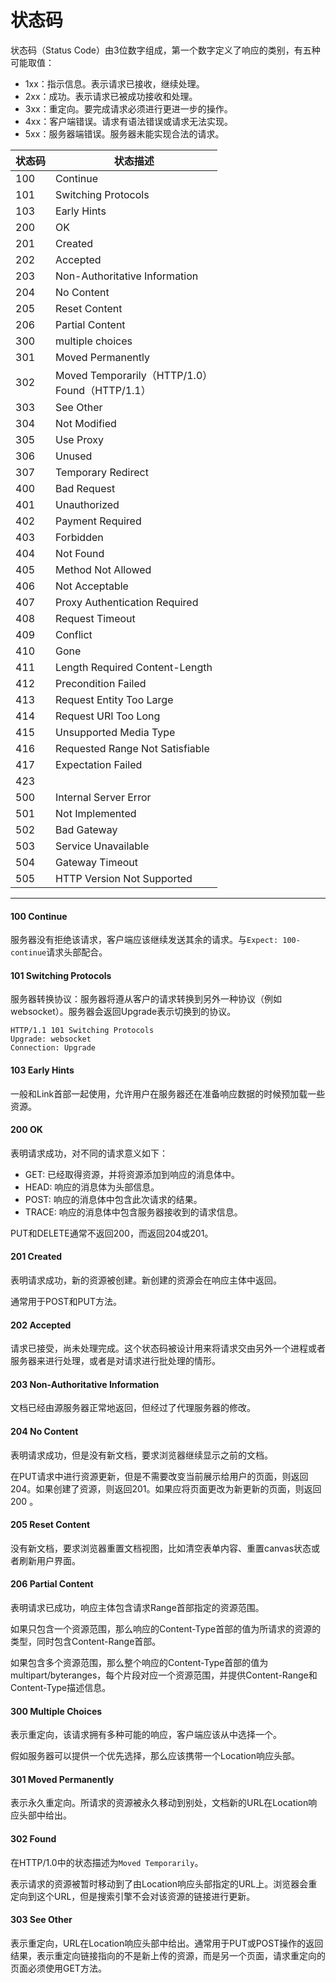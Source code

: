 # 状态码

状态码（Status Code）由3位数字组成，第一个数字定义了响应的类别，有五种可能取值：
- 1xx：指示信息。表示请求已接收，继续处理。
- 2xx：成功。表示请求已被成功接收和处理。
- 3xx：重定向。要完成请求必须进行更进一步的操作。
- 4xx：客户端错误。请求有语法错误或请求无法实现。
- 5xx：服务器端错误。服务器未能实现合法的请求。

| 状态码 | 状态描述 |
|---|---|
| 100 | Continue |
| 101 | Switching Protocols |
| 103 | Early Hints |
| 200 | OK |
| 201 | Created	 |
| 202 | Accepted |
| 203 | Non-Authoritative Information |
| 204 | No Content |
| 205 | Reset Content |
| 206 | Partial Content |
| 300 | multiple choices |
| 301 | Moved Permanently |
| 302 | Moved Temporarily（HTTP/1.0）<br/>Found（HTTP/1.1） |
| 303 | See Other |
| 304 | Not Modified |
| 305 | Use Proxy |
| 306 | Unused |
| 307 | Temporary Redirect |
| 400 | Bad Request |
| 401 | Unauthorized |
| 402 | Payment Required |
| 403 | Forbidden |
| 404 | Not Found |
| 405 | Method Not Allowed |
| 406 | Not Acceptable |
| 407 | Proxy Authentication Required |
| 408 | Request Timeout |
| 409 | Conflict |
| 410 | Gone |
| 411 | Length Required	Content-Length |
| 412 | Precondition Failed |
| 413 | Request Entity Too Large |
| 414 | Request URI Too Long |
| 415 | Unsupported Media Type |
| 416 | Requested Range Not Satisfiable |
| 417 | Expectation Failed |
| 423 | |
| 500 | Internal Server Error |
| 501 | Not Implemented |
| 502 | Bad Gateway |
| 503 | Service Unavailable |
| 504 | Gateway Timeout |
| 505 | HTTP Version Not Supported |

---

#### 100 Continue

服务器没有拒绝该请求，客户端应该继续发送其余的请求。与`Expect: 100-continue`请求头部配合。

#### 101 Switching Protocols

服务器转换协议：服务器将遵从客户的请求转换到另外一种协议（例如websocket）。服务器会返回Upgrade表示切换到的协议。

```
HTTP/1.1 101 Switching Protocols
Upgrade: websocket
Connection: Upgrade
```

#### 103 Early Hints

一般和Link首部一起使用，允许用户在服务器还在准备响应数据的时候预加载一些资源。

#### 200 OK

表明请求成功，对不同的请求意义如下：
- GET: 已经取得资源，并将资源添加到响应的消息体中。
- HEAD: 响应的消息体为头部信息。
- POST: 响应的消息体中包含此次请求的结果。
- TRACE: 响应的消息体中包含服务器接收到的请求信息。

PUT和DELETE通常不返回200，而返回204或201。

#### 201 Created

表明请求成功，新的资源被创建。新创建的资源会在响应主体中返回。

通常用于POST和PUT方法。

#### 202 Accepted

请求已接受，尚未处理完成。这个状态码被设计用来将请求交由另外一个进程或者服务器来进行处理，或者是对请求进行批处理的情形。

#### 203 Non-Authoritative Information

文档已经由源服务器正常地返回，但经过了代理服务器的修改。

#### 204 No Content

表明请求成功，但是没有新文档，要求浏览器继续显示之前的文档。

在PUT请求中进行资源更新，但是不需要改变当前展示给用户的页面，则返回 204。如果创建了资源，则返回201。如果应将页面更改为新更新的页面，则返回200 。

#### 205 Reset Content

没有新文档，要求浏览器重置文档视图，比如清空表单内容、重置canvas状态或者刷新用户界面。

#### 206 Partial Content

表明请求已成功，响应主体包含请求Range首部指定的资源范围。

如果只包含一个资源范围，那么响应的Content-Type首部的值为所请求的资源的类型，同时包含Content-Range首部。

如果包含多个资源范围，那么整个响应的Content-Type首部的值为multipart/byteranges，每个片段对应一个资源范围，并提供Content-Range和Content-Type描述信息。

#### 300 Multiple Choices

表示重定向，该请求拥有多种可能的响应，客户端应该从中选择一个。

假如服务器可以提供一个优先选择，那么应该携带一个Location响应头部。

#### 301 Moved Permanently

表示永久重定向。所请求的资源被永久移动到别处，文档新的URL在Location响应头部中给出。

#### 302 Found

在HTTP/1.0中的状态描述为`Moved Temporarily`。

表示请求的资源被暂时移动到了由Location响应头部指定的URL上。浏览器会重定向到这个URL，但是搜索引擎不会对该资源的链接进行更新。

#### 303 See Other

表示重定向，URL在Location响应头部中给出。通常用于PUT或POST操作的返回结果，表示重定向链接指向的不是新上传的资源，而是另一个页面，请求重定向的页面必须使用GET方法。